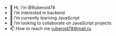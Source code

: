 - 👋 Hi, I’m @Ruberoid78
- 👀 I’m interested in backend
- 🌱 I’m currently learning JavaScript
- 💞️ I’m looking to collaborate on JavaScript projects
- 📫 How to reach me ruberoid78@mail.ru

<!---
Ruberoid78/Ruberoid78 is a ✨ special ✨ repository because its `README.md` (this file) appears on your GitHub profile.
You can click the Preview link to take a look at your changes.
--->

